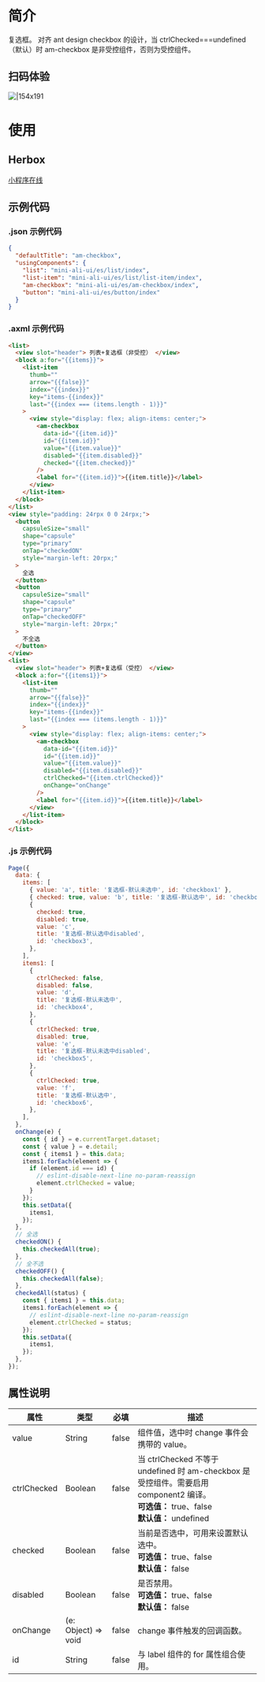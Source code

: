 # 简介

复选框。 对齐 ant design checkbox 的设计，当 ctrlChecked===undefined （默认）时 am-checkbox 是非受控组件，否则为受控组件。

## 扫码体验

![|154x191](https://mdn.alipayobjects.com/afts/img/A*2utdSJ4pVQIAAAAAAAAAAABkAa8wAA/original?bz=openpt_doc&t=YNFG8j9uSgTPpwzq-7EBRAAAAABkMK8AAAAA#align=left&display=inline&height=191&margin=%5Bobject%20Object%5D&originHeight=191&originWidth=154&status=done&style=none&width=154)

# 使用

## Herbox

[小程序在线](https://herbox-embed.alipay.com/s/doc-aliui-am-checkbox?theme=light&previewZoom=75&chInfo=openhome-doc)

## 示例代码

### .json 示例代码

```json
{
  "defaultTitle": "am-checkbox",
  "usingComponents": {
    "list": "mini-ali-ui/es/list/index",
    "list-item": "mini-ali-ui/es/list/list-item/index",
    "am-checkbox": "mini-ali-ui/es/am-checkbox/index",
    "button": "mini-ali-ui/es/button/index"
  }
}
```

### .axml 示例代码

```html
<list>
  <view slot="header"> 列表+复选框（非受控） </view>
  <block a:for="{{items}}">
    <list-item
      thumb=""
      arrow="{{false}}"
      index="{{index}}"
      key="items-{{index}}"
      last="{{index === (items.length - 1)}}"
    >
      <view style="display: flex; align-items: center;">
        <am-checkbox
          data-id="{{item.id}}"
          id="{{item.id}}"
          value="{{item.value}}"
          disabled="{{item.disabled}}"
          checked="{{item.checked}}"
        />
        <label for="{{item.id}}">{{item.title}}</label>
      </view>
    </list-item>
  </block>
</list>
<view style="padding: 24rpx 0 0 24rpx;">
  <button
    capsuleSize="small"
    shape="capsule"
    type="primary"
    onTap="checkedON"
    style="margin-left: 20rpx;"
  >
    全选
  </button>
  <button
    capsuleSize="small"
    shape="capsule"
    type="primary"
    onTap="checkedOFF"
    style="margin-left: 20rpx;"
  >
    不全选
  </button>
</view>
<list>
  <view slot="header"> 列表+复选框（受控） </view>
  <block a:for="{{items1}}">
    <list-item
      thumb=""
      arrow="{{false}}"
      index="{{index}}"
      key="items-{{index}}"
      last="{{index === (items.length - 1)}}"
    >
      <view style="display: flex; align-items: center;">
        <am-checkbox
          data-id="{{item.id}}"
          id="{{item.id}}"
          value="{{item.value}}"
          disabled="{{item.disabled}}"
          ctrlChecked="{{item.ctrlChecked}}"
          onChange="onChange"
        />
        <label for="{{item.id}}">{{item.title}}</label>
      </view>
    </list-item>
  </block>
</list>
```

### .js 示例代码

```javascript
Page({
  data: {
    items: [
      { value: 'a', title: '复选框-默认未选中', id: 'checkbox1' },
      { checked: true, value: 'b', title: '复选框-默认选中', id: 'checkbox2' },
      {
        checked: true,
        disabled: true,
        value: 'c',
        title: '复选框-默认选中disabled',
        id: 'checkbox3',
      },
    ],
    items1: [
      {
        ctrlChecked: false,
        disabled: false,
        value: 'd',
        title: '复选框-默认未选中',
        id: 'checkbox4',
      },
      {
        ctrlChecked: true,
        disabled: true,
        value: 'e',
        title: '复选框-默认未选中disabled',
        id: 'checkbox5',
      },
      {
        ctrlChecked: true,
        value: 'f',
        title: '复选框-默认选中',
        id: 'checkbox6',
      },
    ],
  },
  onChange(e) {
    const { id } = e.currentTarget.dataset;
    const { value } = e.detail;
    const { items1 } = this.data;
    items1.forEach(element => {
      if (element.id === id) {
        // eslint-disable-next-line no-param-reassign
        element.ctrlChecked = value;
      }
    });
    this.setData({
      items1,
    });
  },
  // 全选
  checkedON() {
    this.checkedAll(true);
  },
  // 全不选
  checkedOFF() {
    this.checkedAll(false);
  },
  checkedAll(status) {
    const { items1 } = this.data;
    items1.forEach(element => {
      // eslint-disable-next-line no-param-reassign
      element.ctrlChecked = status;
    });
    this.setData({
      items1,
    });
  },
});
```

## 属性说明

| **属性** | **类型** | **必填** | **描述** |
| --- | --- | --- | --- |
| value | String | false | 组件值，选中时 change 事件会携带的 value。 |
| ctrlChecked | Boolean | false | 当 ctrlChecked 不等于 undefined 时 am-checkbox 是受控组件。需要启用 component2 编译。<br />**可选值：** true、false<br />**默认值：** undefined |
| checked | Boolean | false | 当前是否选中，可用来设置默认选中。<br />**可选值：** true、false<br />**默认值：** false |
| disabled | Boolean | false | 是否禁用。<br />**可选值：** true、false<br />**默认值：** false |
| onChange | (e: Object) => void | false | change 事件触发的回调函数。 |
| id | String | false | 与 label 组件的 for 属性组合使用。 |
